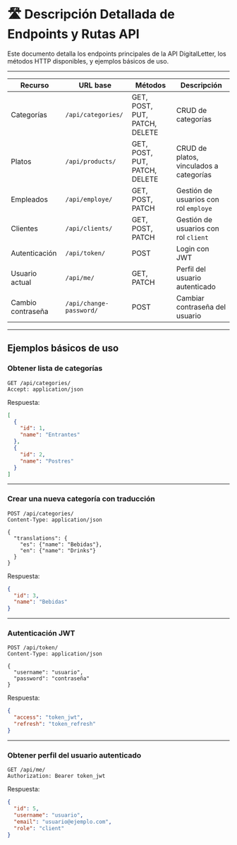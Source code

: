 
# 🛣️ Descripción Detallada de Endpoints y Rutas API

Este documento detalla los endpoints principales de la API DigitalLetter, los métodos HTTP disponibles, y ejemplos básicos de uso.

---

| Recurso           | URL base                | Métodos          | Descripción                           |
| ----------------- | ----------------------- | ---------------- | ------------------------------------- |
| Categorías        | `/api/categories/`      | GET, POST, PUT, PATCH, DELETE | CRUD de categorías                  |
| Platos            | `/api/products/`        | GET, POST, PUT, PATCH, DELETE | CRUD de platos, vinculados a categorías |
| Empleados         | `/api/employe/`         | GET, POST, PATCH  | Gestión de usuarios con rol `employe` |
| Clientes          | `/api/clients/`         | GET, POST, PATCH  | Gestión de usuarios con rol `client`  |
| Autenticación     | `/api/token/`           | POST             | Login con JWT                       |
| Usuario actual    | `/api/me/`              | GET, PATCH        | Perfil del usuario autenticado      |
| Cambio contraseña | `/api/change-password/` | POST             | Cambiar contraseña del usuario      |

---

## Ejemplos básicos de uso

### Obtener lista de categorías

```http
GET /api/categories/
Accept: application/json
```

Respuesta:

```json
[
  {
    "id": 1,
    "name": "Entrantes"
  },
  {
    "id": 2,
    "name": "Postres"
  }
]
```

---

### Crear una nueva categoría con traducción

```http
POST /api/categories/
Content-Type: application/json

{
  "translations": {
    "es": {"name": "Bebidas"},
    "en": {"name": "Drinks"}
  }
}
```

Respuesta:

```json
{
  "id": 3,
  "name": "Bebidas"
}
```

---

### Autenticación JWT

```http
POST /api/token/
Content-Type: application/json

{
  "username": "usuario",
  "password": "contraseña"
}
```

Respuesta:

```json
{
  "access": "token_jwt",
  "refresh": "token_refresh"
}
```

---

### Obtener perfil del usuario autenticado

```http
GET /api/me/
Authorization: Bearer token_jwt
```

Respuesta:

```json
{
  "id": 5,
  "username": "usuario",
  "email": "usuario@ejemplo.com",
  "role": "client"
}
```
